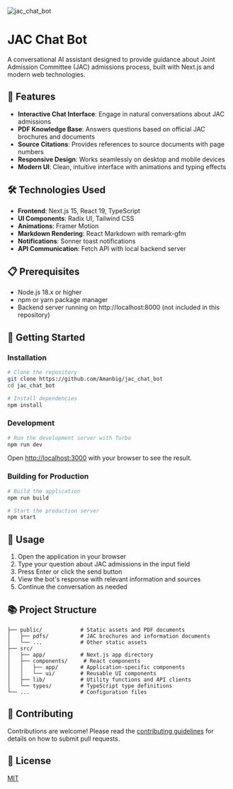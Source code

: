 ![jac_chat_bot](https://socialify.git.ci/Amanbig/jac_chat_bot/image?font=Source+Code+Pro&language=1&name=1&owner=1&pattern=Brick+Wall&theme=Dark)

# JAC Chat Bot

A conversational AI assistant designed to provide guidance about Joint Admission Committee (JAC) admissions process, built with Next.js and modern web technologies.

## 🌟 Features

- **Interactive Chat Interface**: Engage in natural conversations about JAC admissions
- **PDF Knowledge Base**: Answers questions based on official JAC brochures and documents
- **Source Citations**: Provides references to source documents with page numbers
- **Responsive Design**: Works seamlessly on desktop and mobile devices
- **Modern UI**: Clean, intuitive interface with animations and typing effects

## 🛠️ Technologies Used

- **Frontend**: Next.js 15, React 19, TypeScript
- **UI Components**: Radix UI, Tailwind CSS
- **Animations**: Framer Motion
- **Markdown Rendering**: React Markdown with remark-gfm
- **Notifications**: Sonner toast notifications
- **API Communication**: Fetch API with local backend server

## 📋 Prerequisites

- Node.js 18.x or higher
- npm or yarn package manager
- Backend server running on http://localhost:8000 (not included in this repository)

## 🚀 Getting Started

### Installation

```bash
# Clone the repository
git clone https://github.com/Amanbig/jac_chat_bot
cd jac_chat_bot

# Install dependencies
npm install
```

### Development

```bash
# Run the development server with Turbo
npm run dev
```

Open [http://localhost:3000](http://localhost:3000) with your browser to see the result.

### Building for Production

```bash
# Build the application
npm run build

# Start the production server
npm start
```

## 📝 Usage

1. Open the application in your browser
2. Type your question about JAC admissions in the input field
3. Press Enter or click the send button
4. View the bot's response with relevant information and sources
5. Continue the conversation as needed

## 📚 Project Structure

```
├── public/            # Static assets and PDF documents
│   ├── pdfs/          # JAC brochures and information documents
│   └── ...            # Other static assets
├── src/
│   ├── app/           # Next.js app directory
│   ├── components/     # React components
│   │   ├── app/       # Application-specific components
│   │   └── ui/        # Reusable UI components
│   ├── lib/           # Utility functions and API clients
│   └── types/         # TypeScript type definitions
└── ...                # Configuration files
```
## 🤝 Contributing
Contributions are welcome! Please read the [contributing guidelines](CONTRIBUTING.md) for details on how to submit pull requests.  

## 📄 License

[MIT](LICENSE)


